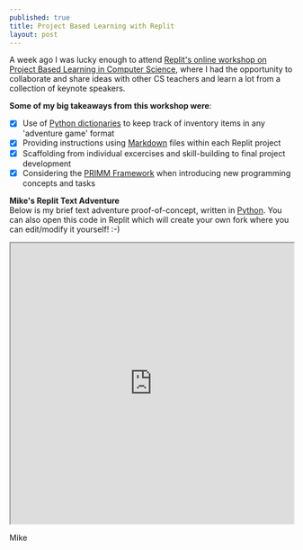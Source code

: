 ```yaml
---
published: true
title: Project Based Learning with Replit
layout: post
---
```


A week ago I was lucky enough to attend [Replit's online workshop on Project Based Learning in Computer Science](https://www.eventbrite.com/e/replit-professional-development-project-based-learning-tickets-153561997067), where I had the opportunity to collaborate and share ideas with other CS teachers and learn a lot from a collection of keynote speakers.

**Some of my big takeaways from this workshop were**:  
- [x] Use of [Python dictionaries](https://www.w3schools.com/python/python_dictionaries.asp) to keep track of inventory items in any 'adventure game' format
- [x] Providing instructions using [Markdown](https://www.markdownguide.org/) files within each Replit project
- [x] Scaffolding from individual excercises and skill-building to final project development
- [x] Considering the [PRIMM Framework](https://primmportal.com/) when introducing new programming concepts and tasks

**Mike's Replit Text Adventure**  
Below is my brief text adventure proof-of-concept, written in [Python](www.python.org). You can also open this code in Replit which will create your own fork where you can edit/modify it yourself! :-)
<iframe frameborder="1" width="100%" height="500px" src="https://replit.com/@PDJuly2021/Input-Loop-Adventure09Project-Text-Based-Adventu-mpoirier?lite=true"></iframe>

Mike